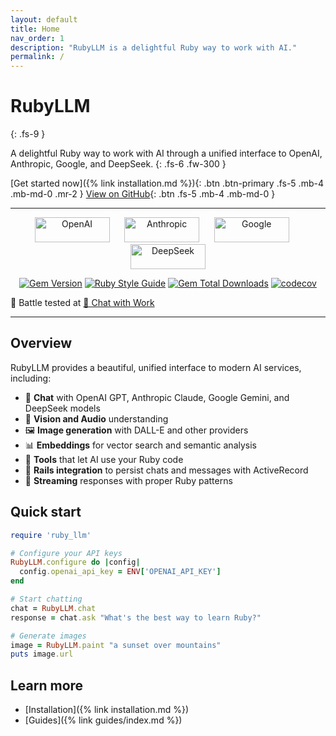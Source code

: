 ```yaml
---
layout: default
title: Home
nav_order: 1
description: "RubyLLM is a delightful Ruby way to work with AI."
permalink: /
---
```


# RubyLLM
{: .fs-9 }

A delightful Ruby way to work with AI through a unified interface to OpenAI, Anthropic, Google, and DeepSeek.
{: .fs-6 .fw-300 }

[Get started now]({% link installation.md %}){: .btn .btn-primary .fs-5 .mb-4 .mb-md-0 .mr-2 }
[View on GitHub](https://github.com/crmne/ruby_llm){: .btn .fs-5 .mb-4 .mb-md-0 }

---
<p align="center">
  <img src="https://upload.wikimedia.org/wikipedia/commons/4/4d/OpenAI_Logo.svg" alt="OpenAI" height="40" width="120">
  &nbsp;&nbsp;&nbsp;&nbsp;
  <img src="https://upload.wikimedia.org/wikipedia/commons/7/78/Anthropic_logo.svg" alt="Anthropic" height="40" width="120">
  &nbsp;&nbsp;&nbsp;&nbsp;
  <img src="https://upload.wikimedia.org/wikipedia/commons/8/8a/Google_Gemini_logo.svg" alt="Google" height="40" width="120">
  &nbsp;&nbsp;&nbsp;&nbsp;
  <img src="https://upload.wikimedia.org/wikipedia/commons/e/ec/DeepSeek_logo.svg" alt="DeepSeek" height="40" width="120">
</p>

<p align="center">
  <a href="https://badge.fury.io/rb/ruby_llm"><img src="https://badge.fury.io/rb/ruby_llm.svg" alt="Gem Version" /></a>
  <a href="https://github.com/testdouble/standard"><img src="https://img.shields.io/badge/code_style-standard-brightgreen.svg" alt="Ruby Style Guide" /></a>
  <a href="https://rubygems.org/gems/ruby_llm"><img alt="Gem Total Downloads" src="https://img.shields.io/gem/dt/ruby_llm"></a>
  <a href="https://codecov.io/gh/crmne/ruby_llm"><img src="https://codecov.io/gh/crmne/ruby_llm/branch/main/graph/badge.svg" alt="codecov" /></a>
</p>

🤺 Battle tested at [💬  Chat with Work](https://chatwithwork.com)

---

## Overview

RubyLLM provides a beautiful, unified interface to modern AI services, including:

- 💬 **Chat** with OpenAI GPT, Anthropic Claude, Google Gemini, and DeepSeek models
- 🎵 **Vision and Audio** understanding
- 🖼️ **Image generation** with DALL-E and other providers
- 📊 **Embeddings** for vector search and semantic analysis
- 🔧 **Tools** that let AI use your Ruby code
- 🚂 **Rails integration** to persist chats and messages with ActiveRecord
- 🌊 **Streaming** responses with proper Ruby patterns

## Quick start

```ruby
require 'ruby_llm'

# Configure your API keys
RubyLLM.configure do |config|
  config.openai_api_key = ENV['OPENAI_API_KEY']
end

# Start chatting
chat = RubyLLM.chat
response = chat.ask "What's the best way to learn Ruby?"

# Generate images
image = RubyLLM.paint "a sunset over mountains"
puts image.url
```

## Learn more

- [Installation]({% link installation.md %})
- [Guides]({% link guides/index.md %})
